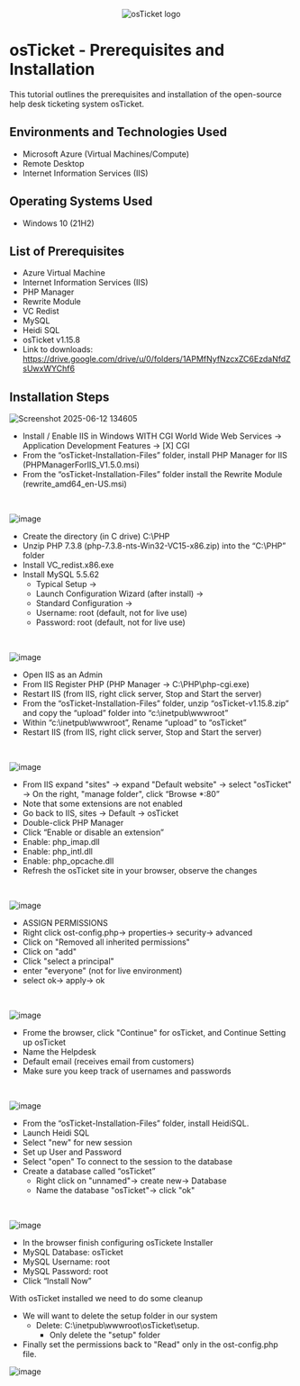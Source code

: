 <p align="center">
<img src="https://i.imgur.com/Clzj7Xs.png" alt="osTicket logo"/>
</p>

<h1>osTicket - Prerequisites and Installation</h1>
This tutorial outlines the prerequisites and installation of the open-source help desk ticketing system osTicket.<br />



<h2>Environments and Technologies Used</h2>

- Microsoft Azure (Virtual Machines/Compute)
- Remote Desktop
- Internet Information Services (IIS)

<h2>Operating Systems Used </h2>

- Windows 10</b> (21H2)

<h2>List of Prerequisites</h2>

- Azure Virtual Machine
- Internet Information Services (IIS)
- PHP Manager
- Rewrite Module
- VC Redist
- MySQL
- Heidi SQL
- osTicket v1.15.8
- Link to downloads: https://drive.google.com/drive/u/0/folders/1APMfNyfNzcxZC6EzdaNfdZsUwxWYChf6

<h2>Installation Steps</h2>

<p>
  
![Screenshot 2025-06-12 134605](https://github.com/user-attachments/assets/389b2846-b004-4842-a961-fdd61ba0fc78)

</p>
<p>
  
- Install / Enable IIS in Windows WITH CGI
World Wide Web Services -> Application Development Features -> [X] CGI
- From the “osTicket-Installation-Files” folder, install PHP Manager for IIS (PHPManagerForIIS_V1.5.0.msi)
- From the “osTicket-Installation-Files” folder install the Rewrite Module (rewrite_amd64_en-US.msi)

</p>
<br />

<p>

  ![image](https://github.com/user-attachments/assets/92f7fc34-c27e-47ad-a95f-b3f54a95d489)

</p>
<p>
  
- Create the directory (in C drive) C:\PHP
- Unzip PHP 7.3.8 (php-7.3.8-nts-Win32-VC15-x86.zip) into the “C:\PHP” folder
- Install VC_redist.x86.exe
- Install MySQL 5.5.62
    - Typical Setup ->
    - Launch Configuration Wizard (after install) ->
    -  Standard Configuration ->
    - Username: root (default, not for live use)
    - Password: root (default, not for live use)

</p>
<br />

<p>

  ![image](https://github.com/user-attachments/assets/46b5f620-a1a2-464f-aad6-d0c3782817aa)

</p>
<p>

- Open IIS as an Admin
- From IIS Register PHP (PHP Manager -> C:\PHP\php-cgi.exe)
- Restart IIS (from IIS, right click server, Stop and Start the server)
- From the “osTicket-Installation-Files” folder, unzip “osTicket-v1.15.8.zip” and copy the “upload” folder into “c:\inetpub\wwwroot”
- Within “c:\inetpub\wwwroot”, Rename “upload” to “osTicket”
- Restart IIS (from IIS, right click server, Stop and Start the server)
</p>
<br />

<p>

![image](https://github.com/user-attachments/assets/d20634ef-0357-464c-a686-9613b693d750)

</p>
<p>

- From IIS expand "sites" -> expand "Default website" -> select "osTicket" -> On the right, "manage folder", click “Browse *:80”
- Note that some extensions are not enabled
- Go back to IIS, sites -> Default -> osTicket
- Double-click PHP Manager
- Click “Enable or disable an extension”
- Enable: php_imap.dll
- Enable: php_intl.dll
- Enable: php_opcache.dll
- Refresh the osTicket site in your browser, observe the changes

</p>
<br />

<p>

![image](https://github.com/user-attachments/assets/49df8eb2-1236-4084-9e37-46889f79721a)

</p>
<p>
  
- ASSIGN PERMISSIONS
- Right click ost-config.php-> properties->  security-> advanced
- Click on "Removed all inherited permissions"
- Click on "add"
- Click "select a principal"
- enter "everyone" (not for live environment)
- select ok-> apply-> ok

</p>
<br />

![image](https://github.com/user-attachments/assets/9b5fac84-2f36-4bf1-aa88-13bba1a4f291)

</p>
<p>
  
- Frome the browser, click "Continue" for osTicket, and Continue Setting up osTicket
- Name the Helpdesk
- Default email (receives email from customers)
- Make sure you keep track of usernames and passwords


</p>
<br />

<p>

![image](https://github.com/user-attachments/assets/4ed2a7be-e70a-4297-aa67-553e8c4882d0)

</p>
<p>

- From the “osTicket-Installation-Files” folder, install HeidiSQL.
- Launch Heidi SQL
- Select "new" for new session
- Set up User and Password
- Select "open" To connect to the session to the database
- Create a database called “osTicket”
  - Right click on "unnamed"-> create new-> Database
  - Name the database "osTicket"-> click "ok"

  
</p>
<br />

<p>

![image](https://github.com/user-attachments/assets/44e5dac3-cc9a-4982-86df-593432c36315)

</p>
<p>

- In the browser finish configuring osTickete Installer
- MySQL Database: osTicket
- MySQL Username: root
- MySQL Password: root
- Click “Install Now”

With osTicket installed we need to do some cleanup
- We will want to delete the setup folder in our system
  - Delete: C:\inetpub\wwwroot\osTicket\setup.
    - Only delete the "setup" folder
- Finally set the permissions back to "Read" only in the ost-config.php file.

![image](https://github.com/user-attachments/assets/da4aa1c1-89e4-4393-a048-b1cb40656a2d)

  
</p>
